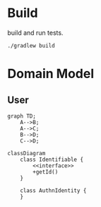 # Build

build and run tests.
```shell
./gradlew build
```

# Domain Model
## User

```mermaid
graph TD;
    A-->B;
    A-->C;
    B-->D;
    C-->D;
```

```mermaid
classDiagram
    class Identifiable {
        <<interface>>
        +getId()
    }

    class AuthnIdentity {
    }
```
